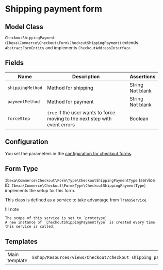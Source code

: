 # Shipping payment form

## Model Class

`CheckoutShippingPayment` (`Ibexa\Commerce\Checkout\Form\CheckoutShippingPayment`)
extends `AbstractFormEntity` and implements `CheckoutAddressInterface`.

## Fields

|Name|Description|Assertions|
|--- |--- |--- |
|`shippingMethod`|Method for shipping|String</br>Not blank|
|`paymentMethod`|Method for payment|String</br>Not blank|
|`forceStep`|`true` if the user wants to force moving to the next step with event errors|Boolean|

## Configuration

You set the parameters in the [configuration for checkout forms](configuration_for_checkout_forms.md).

## Form Type

`Ibexa\Commerce\Checkout\Form\Type\CheckoutShippingPaymentType`
(service ID: `Ibexa\Commerce\Checkout\Form\Type\CheckoutShippingPaymentType`)
implements the setup for this form.

This class is defined as a service to take advantage from `TransService`.

!!! note

    The scope of this service is set to `prototype`.
    A new instance of `CheckoutShippingPaymentType` is created every time this service is called.

## Templates

|               |           |
| ------------- | --------- |
| Main template | `Eshop/Resources/views/Checkout/checkout_shipping_payment.html.twig` |
